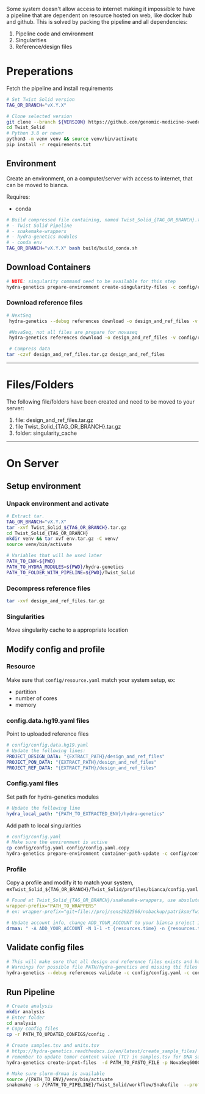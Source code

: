 Some system doesn't allow access to internet making it impossible to have a pipeline that are dependent on
resource hosted on web, like docker hub and github. This is solved by packing the pipeline and all
dependencies:

1. Pipeline code and environment
2. Singularities
3. Reference/design files


# Preperations
Fetch the pipeline and install requirements

```bash
# Set Twist Solid version
TAG_OR_BRANCH="vX.Y.X"

# Clone selected version
git clone --branch ${VERSION} https://github.com/genomic-medicine-sweden/Twist_Solid.git
cd Twist_Solid
# Python 3.8 or newer
python3 -m venv venv && source venv/bin/activate
pip install -r requirements.txt
```

## Environment

Create an environment, on a computer/server with access to internet, that can be moved to bianca.

Requires:

 - conda

```bash
# Build compressed file containing, named Twist_Solid_{TAG_OR_BRANCH}.tar.gz
# - Twist Solid Pipeline
# - snakemake-wrappers
# - hydra-genetics modules
# - conda env
TAG_OR_BRANCH="vX.Y.X" bash build/build_conda.sh
```

## Download  Containers
```bash
# NOTE: singularity command need to be available for this step
hydra-genetics prepare-environment create-singularity-files -c config/config.yaml -o singularity_cache 
```

### Download reference files

```bash
# NextSeq
 hydra-genetics --debug references download -o design_and_ref_files -v config/references/design_files.hg19.yaml -v config/references/nextseq.hg19.pon.yaml -v config/references/references.hg19.yaml

 #NovaSeq, not all files are prepare for novaseq
 hydra-genetics references download -o design_and_ref_files -v config/references/design_files.hg19.yaml -v config/references/novaseq.hg19.pon.yaml -v config/references/references.hg19.yaml

 # Compress data
tar -czvf design_and_ref_files.tar.gz design_and_ref_files
```


---

# Files/Folders
The following file/folders have been created and need to be moved to your server:

1. file: design_and_ref_files.tar.gz
2. file Twist_Solid_{TAG_OR_BRANCH}.tar.gz
3. folder: singularity_cache 

---

# On Server

## Setup environment


### Unpack environment and activate
```bash
# Extract tar.
TAG_OR_BRANCH="vX.Y.X"
tar -xvf Twist_Solid_${TAG_OR_BRANCH}.tar.gz
cd Twist_Solid_{TAG_OR_BRANCH}
mkdir venv && tar xvf env.tar.gz -C venv/
source venv/bin/activate

# Variables that will be used later
PATH_TO_ENV=${PWD}
PATH_TO_HYDRA_MODULES=${PWD}/hydra-genetics
PATH_TO_FOLDER_WITH_PIPELINE=${PWD}/Twist_Solid
```

### Decompress reference files

```bash
tar -xvf design_and_ref_files.tar.gz
```

### Singularities
Move singularity cache to a appropriate location

## Modify config and profile

### Resource

Make sure that ```config/resource.yaml``` match your system setup, ex:
 - partition
 - number of cores
 - memory

### config.data.hg19.yaml files

Point to uploaded reference files
```yaml
# config/config.data.hg19.yaml
# Update the following lines:
PROJECT_DESIGN_DATA: "{EXTRACT_PATH}/design_and_ref_files"
PROJECT_PON_DATA: "{EXTRACT_PATH}/design_and_ref_files"
PROJECT_REF_DATA: "{EXTRACT_PATH}/design_and_ref_files"
```

### Config.yaml files

Set path for hydra-genetics modules
```yaml
# Update the following line
hydra_local_path: "{PATH_TO_EXTRACTED_ENV}/hydra-genetics"
```

Add path to local singularities
```bash
# config/config.yaml
# Make sure the environment is active
cp config/config.yaml config/config.yaml.copy
hydra-genetics prepare-environment container-path-update -c config/config.yaml.copy -n config/config.yaml -p ${PATH_TO_singularity_cache}
```

### Profile

Copy a profile and modify it to match your system, ex```Twist_Solid_${TAG_OR_BRANCH}/Twist_Solid/profiles/bianca/config.yaml```
```yaml
# Found at Twist_Solid_{TAG_OR_BRANCH}/snakemake-wrappers, use absolute_path with 'git+file:/'
wrapper-prefix="PATH_TO_WRAPPERS"
# ex: wrapper-prefix="git+file://proj/sens2022566/nobackup/patriksm/Twist_Solid_add-{TAG_OR_BRANCH}/snakemake-wrappers/"

# Update account info, change ADD_YOUR_ACCOUNT to your bianca project id
drmaa: " -A ADD_YOUR_ACCOUNT -N 1-1 -t {resources.time} -n {resources.threads} --mem={resources.mem_mb} --mem-per-cpu={resources.mem_per_cpu} --mem-per-cpu={resources.mem_per_cpu} --partition={resources.partition} -J {rule} -e slurm_out/{rule}_%j.err -o slurm_out/{rule}_%j.out"
```

## Validate config files

```bash
# This will make sure that all design and reference files exists and haven't changed
# Warnings for possible file PATH/hydra-genetics and missing tbi files in config can be ignored
hydra-genetics --debug references validate -c config/config.yaml -c config/config.data.hg19.yaml -v config/references/design_files.hg19.yaml -v config/references/nextseq.hg19.pon.yaml -v config/references/references.hg19.yaml  -p ${PATH_TO_design_and_ref_files} 
```

## Run Pipeline

```bash
# Create analysis
mkdir analysis
# Enter folder
cd analysis
# Copy config files
cp -r PATH_TO_UPDATED_CONFIGS/config .

# Create samples.tsv and units.tsv
# https://hydra-genetics.readthedocs.io/en/latest/create_sample_files/
# remember to update tumor content value (TC) in samples.tsv for DNA samples 
hydra-genetics create-input-files  -d PATH_TO_FASTQ_FILE -p NovaSeq6000 -a AGATCGGAAGAGCACACGTCTGAACTCCAGTCA,AGATCGGAAGAGCGTCGTGTAGGGAAAGAGTGT

# Make sure slurm-drmaa is available
source /{PATH_TO_ENV}/venv/bin/activate
snakemake -s /{PATH_TO_PIPELINE}/Twist_Solid/workflow/Snakefile  --profile ${PATH_TO_UPDATED_PROFILE}/Twist_Solid/profiles/bianca
```
